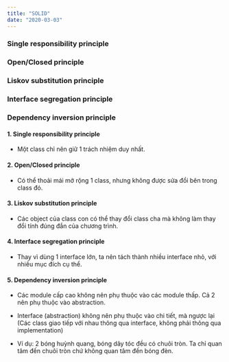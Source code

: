 ```yaml
---
title: "SOLID"
date: "2020-03-03"
---
```


### Single responsibility principle
### Open/Closed principle
### Liskov substitution principle 
### Interface segregation principle
### Dependency inversion principle

#### 1. Single responsibility principle

- Một class chỉ nên giữ 1 trách nhiệm duy nhất.

#### 2. Open/Closed principle

- Có thể thoải mái mở rộng 1 class, nhưng không được sửa đổi bên trong class đó.

#### 3. Liskov substitution principle

- Các object của class con có thể thay đổi class cha mà không làm thay đổi tính đúng đắn của chương trình.

#### 4. Interface segregation principle

- Thay vì dùng 1 interface lớn, ta nên tách thành nhiều interface nhỏ, với nhiều mục đích cụ thể.

#### 5. Dependency inversion principle

- Các module cấp cao không nên phụ thuộc vào các module thấp. Cả 2 nên phụ thuộc vào abstraction.

- Interface (abstraction) không nên phụ thuộc vào chi tiết, mà ngược lại (Các class giao tiếp với nhau thông qua interface, không phải thông qua implementation)

- Ví dụ: 2 bóng huỳnh quang, bóng dây tóc đều có chuôi tròn. Ta chỉ quan tâm đến chuôi tròn chứ không quan tâm đến bóng đèn.
